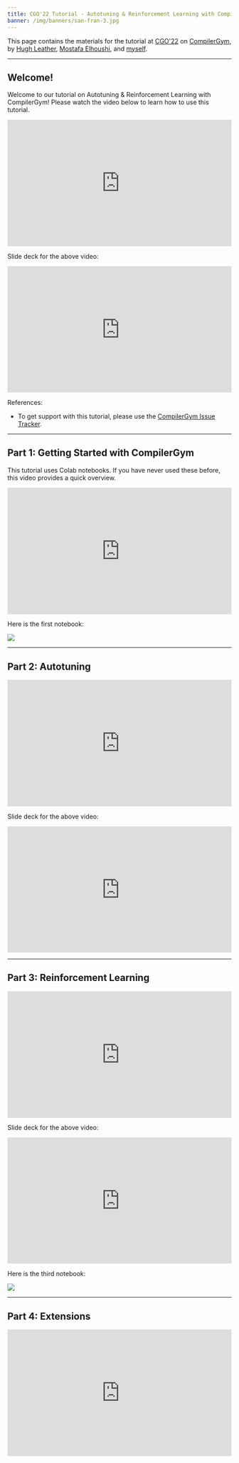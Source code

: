 ```yaml
---
title: CGO'22 Tutorial - Autotuning & Reinforcement Learning with CompilerGym
banner: /img/banners/san-fran-3.jpg
---
```


This page contains the materials for the tutorial at
[CGO'22](https://conf.researchr.org/home/cgo-2022) on
[CompilerGym](https://compilergym.com/), by [Hugh
Leather](https://www.linkedin.com/in/hugh-leather-128111/), [Mostafa
Elhoushi](https://www.linkedin.com/in/mostafaelhoushi/), and
[myself](https://www.linkedin.com/in/chris-cummins-25540455/).

----

## Welcome!

Welcome to our tutorial on Autotuning & Reinforcement Learning with CompilerGym!
Please watch the video below to learn how to use this tutorial.

<div style="left: 0; width: 100%; height: 0; position: relative; padding-bottom: 56.25%;"><iframe src="https://www.youtube.com/embed/gNmTnyT_uZY?rel=0" style="top: 0; left: 0; width: 100%; height: 100%; position: absolute; border: 0;" allowfullscreen scrolling="no" allow="accelerometer; clipboard-write; encrypted-media; gyroscope; picture-in-picture;"></iframe></div>

Slide deck for the above video:

<div style="left: 0; width: 100%; height: 0; position: relative; padding-bottom: 56.1972%;"><iframe src="https://speakerdeck.com/player/a7f412cab886406886d8b6b5805f3036" style="top: 0; left: 0; width: 100%; height: 100%; position: absolute; border: 0;" allowfullscreen scrolling="no" allow="encrypted-media;"></iframe></div>

References:

- To get support with this tutorial, please use the [CompilerGym Issue
  Tracker](https://github.com/facebookresearch/CompilerGym/issues).

----

## Part 1: Getting Started with CompilerGym

This tutorial uses Colab notebooks. If you have never used these before, this
video provides a quick overview.

<div style="left: 0; width: 100%; height: 0; position: relative; padding-bottom: 56.25%;"><iframe src="https://www.youtube.com/embed/uNaUJBSzXEg?rel=0" style="top: 0; left: 0; width: 100%; height: 100%; position: absolute; border: 0;" allowfullscreen scrolling="no" allow="accelerometer; clipboard-write; encrypted-media; gyroscope; picture-in-picture;"></iframe></div>

Here is the first notebook:

<a href="https://colab.research.google.com/drive/1KYRaN50nYh2ubZgzCnxai7mFmaoCQA1s?usp=sharing">
  <img src="/img/2022-04-02-cgo-notebook-1.png">
</a>


----

## Part 2: Autotuning

<div style="left: 0; width: 100%; height: 0; position: relative; padding-bottom: 56.25%;"><iframe src="https://www.youtube.com/embed/Pd9VpzaIbF8?rel=0" style="top: 0; left: 0; width: 100%; height: 100%; position: absolute; border: 0;" allowfullscreen scrolling="no" allow="accelerometer; clipboard-write; encrypted-media; gyroscope; picture-in-picture;"></iframe></div>

Slide deck for the above video:

<div style="left: 0; width: 100%; height: 0; position: relative; padding-bottom: 56.1972%;"><iframe src="https://speakerdeck.com/player/93e4daaee2974263b54348b359fc188d" style="top: 0; left: 0; width: 100%; height: 100%; position: absolute; border: 0;" allowfullscreen scrolling="no" allow="encrypted-media;"></iframe></div>

----

## Part 3: Reinforcement Learning

<div style="left: 0; width: 100%; height: 0; position: relative; padding-bottom: 56.25%;"><iframe src="https://www.youtube.com/embed/BEfvz8Zcoaw?rel=0" style="top: 0; left: 0; width: 100%; height: 100%; position: absolute; border: 0;" allowfullscreen scrolling="no" allow="accelerometer; clipboard-write; encrypted-media; gyroscope; picture-in-picture;"></iframe></div>

Slide deck for the above video:

<div style="left: 0; width: 100%; height: 0; position: relative; padding-bottom: 56.1972%;"><iframe src="https://speakerdeck.com/player/0fe049aebdcc40408908b7770ce7ffea" style="top: 0; left: 0; width: 100%; height: 100%; position: absolute; border: 0;" allowfullscreen scrolling="no" allow="encrypted-media;"></iframe></div>

Here is the third notebook:

<a href="https://colab.research.google.com/drive/1pxnYy2Rm9H0hkdwZJ7WmdtT4-ZGph_W4?usp=sharing">
  <img src="/img/2022-04-02-cgo-notebook-3.png">
</a>

----

## Part 4: Extensions

<div style="left: 0; width: 100%; height: 0; position: relative; padding-bottom: 56.25%;"><iframe src="https://www.youtube.com/embed/tQXIFawwV6o?rel=0" style="top: 0; left: 0; width: 100%; height: 100%; position: absolute; border: 0;" allowfullscreen scrolling="no" allow="accelerometer; clipboard-write; encrypted-media; gyroscope; picture-in-picture;"></iframe></div>